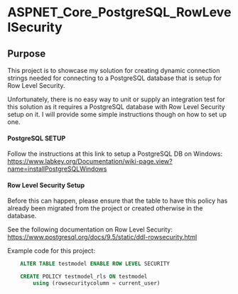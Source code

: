 # ASPNET_Core_PostgreSQL_RowLevelSecurity

## Purpose

This project is to showcase my solution for creating dynamic connection strings needed for connecting to a PostgreSQL database that is setup for Row Level Security.

Unfortunately, there is no easy way to unit or supply an integration test for this solution as it requires a PostgreSQL database with Row Level Security setup on it. I will provide some simple instructions though on how to set up one.

#### PostgreSQL SETUP

Follow the instructions at this link to setup a PostgreSQL DB on Windows: https://www.labkey.org/Documentation/wiki-page.view?name=installPostgreSQLWindows

#### Row Level Security Setup

Before this can happen, please ensure that the table to have this policy has already been migrated from the project or created otherwise in the database.

See the following documentation on Row Level Security: https://www.postgresql.org/docs/9.5/static/ddl-rowsecurity.html

Example code for this project:

```SQL
	ALTER TABLE testmodel ENABLE ROW LEVEL SECURITY

	CREATE POLICY testmodel_rls ON testmodel
		using (rowsecuritycolumn = current_user)
```
